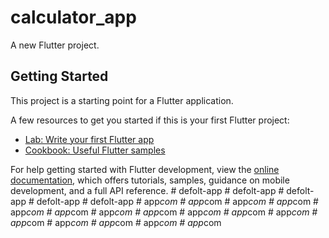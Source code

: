 # calculator_app

A new Flutter project.

## Getting Started

This project is a starting point for a Flutter application.

A few resources to get you started if this is your first Flutter project:

- [Lab: Write your first Flutter app](https://docs.flutter.dev/get-started/codelab)
- [Cookbook: Useful Flutter samples](https://docs.flutter.dev/cookbook)

For help getting started with Flutter development, view the
[online documentation](https://docs.flutter.dev/), which offers tutorials,
samples, guidance on mobile development, and a full API reference.
#   d e f o l t - a p p  
 #   d e f o l t - a p p  
 #   d e f o l t - a p p  
 #   d e f o l t - a p p  
 #   d e f o l t - a p p  
 #   a p p _ c o m  
 #   a p p _ c o m  
 #   a p p _ c o m  
 #   a p p _ c o m  
 #   a p p _ c o m  
 #   a p p _ c o m  
 #   a p p _ c o m  
 #   a p p _ c o m  
 #   a p p _ c o m  
 #   a p p _ c o m  
 #   a p p _ c o m  
 #   a p p _ c o m  
 #   a p p _ c o m  
 #   a p p _ c o m  
 #   a p p _ c o m  
 #   a p p _ c o m  
 